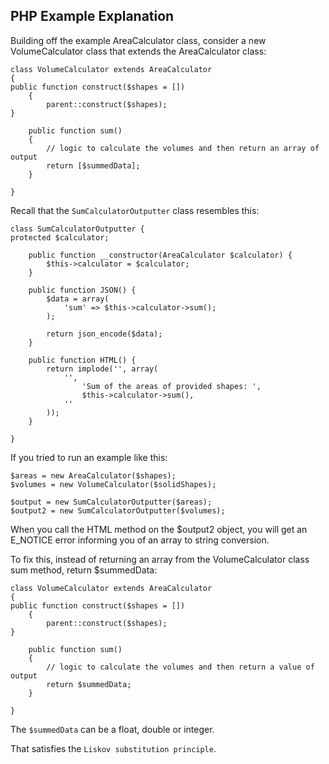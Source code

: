 ## PHP Example Explanation

Building off the example AreaCalculator class, consider a new VolumeCalculator class that extends the AreaCalculator class:

```
class VolumeCalculator extends AreaCalculator
{
public function construct($shapes = [])
    {
        parent::construct($shapes);
}

    public function sum()
    {
        // logic to calculate the volumes and then return an array of output
        return [$summedData];
    }

}
```

Recall that the `SumCalculatorOutputter` class resembles this:

```
class SumCalculatorOutputter {
protected $calculator;

    public function __constructor(AreaCalculator $calculator) {
        $this->calculator = $calculator;
    }

    public function JSON() {
        $data = array(
            'sum' => $this->calculator->sum();
        );

        return json_encode($data);
    }

    public function HTML() {
        return implode('', array(
            '',
                'Sum of the areas of provided shapes: ',
                $this->calculator->sum(),
            ''
        ));
    }

}
```

If you tried to run an example like this:

```
$areas = new AreaCalculator($shapes);
$volumes = new VolumeCalculator($solidShapes);

$output = new SumCalculatorOutputter($areas);
$output2 = new SumCalculatorOutputter($volumes);
```

When you call the HTML method on the $output2 object, you will get an E_NOTICE error informing you of an array to string conversion.

To fix this, instead of returning an array from the VolumeCalculator class sum method, return $summedData:

```
class VolumeCalculator extends AreaCalculator
{
public function construct($shapes = [])
    {
        parent::construct($shapes);
}

    public function sum()
    {
        // logic to calculate the volumes and then return a value of output
        return $summedData;
    }

}
```

The `$summedData` can be a float, double or integer.

That satisfies the `Liskov substitution principle`.
